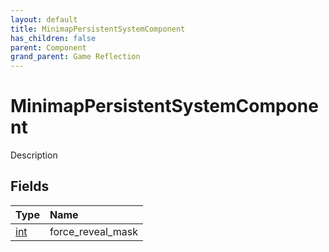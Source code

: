 ```yaml
---
layout: default
title: MinimapPersistentSystemComponent
has_children: false
parent: Component
grand_parent: Game Reflection
---
```

# MinimapPersistentSystemComponent
Description 

## Fields

| Type | Name |
|:----------|:--------------|
| [int](/riftbreaker-wiki/docs/game-reflection/enums/int/) | force_reveal_mask |

